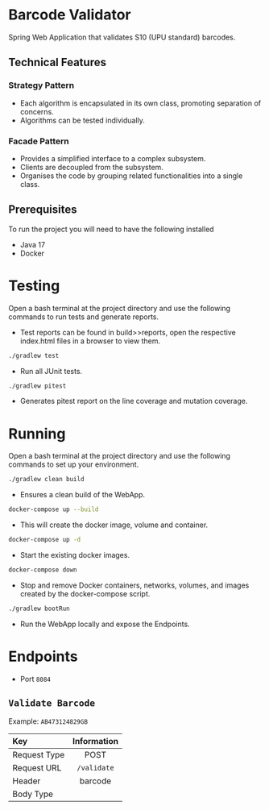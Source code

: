 # Barcode Validator

Spring Web Application that validates S10 (UPU standard) barcodes.
## Technical Features

### Strategy Pattern
* Each algorithm is encapsulated in its own class, promoting separation of concerns.
* Algorithms can be tested individually.

### Facade Pattern
* Provides a simplified interface to a complex subsystem.
* Clients are decoupled from the subsystem.
* Organises the code by grouping related functionalities into a single class.

## Prerequisites

To run the project you will need to have the following installed

* Java 17
* Docker

# Testing

Open a bash terminal at the project directory and use the following commands to run tests and generate reports.
* Test reports can be found in build>>reports, open the respective index.html files in a browser to view them.
```bash
./gradlew test
````
* Run all JUnit tests.

```bash
./gradlew pitest
````
* Generates pitest report on the line coverage and mutation coverage.

# Running

Open a bash terminal at the project directory and use the following commands to set up your environment.
```bash
./gradlew clean build
````
* Ensures a clean build of the WebApp.

```bash
docker-compose up --build
```
* This will create the docker image, volume and container.

```bash
docker-compose up -d
```
* Start the existing docker images.

```bash
docker-compose down
```
* Stop and remove Docker containers, networks, volumes, and images created by the docker-compose script.
```bash
./gradlew bootRun
```
* Run the WebApp locally and expose the Endpoints.

# Endpoints

* Port ``8084``

## `Validate Barcode`

Example: ``AB473124829GB``

| Key          | Information |
|:-------------|:-----------:|
| Request Type |    POST     |
| Request URL  | `/validate` |
| Header       |   barcode   |
| Body Type    |             |
